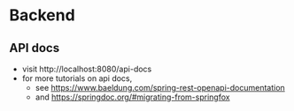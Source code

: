 # Backend

## API docs
- visit http://localhost:8080/api-docs
- for more tutorials on api docs, 
  - see https://www.baeldung.com/spring-rest-openapi-documentation
  - and https://springdoc.org/#migrating-from-springfox